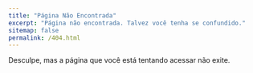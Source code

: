 ```yaml
---
title: "Página Não Encontrada"
excerpt: "Página não encontrada. Talvez você tenha se confundido."
sitemap: false
permalink: /404.html
---
```


Desculpe, mas a página que você está tentando acessar não exite.